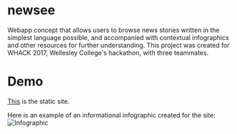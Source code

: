 # newsee

Webapp concept that allows users to browse news stories written in the simplest language possible, and accompanied with contextual infographics and other resources for further understanding. This project was created for WHACK 2017, Wellesley College's hackathon, with three teammates.

# Demo 

[This](https://christinatchen.github.io/newsee/) is the static site.

Here is an example of an informational infographic created for the site:
![Infographic](https://github.com/christinatchen/newsee/images/infographic.JPG "infographic")
